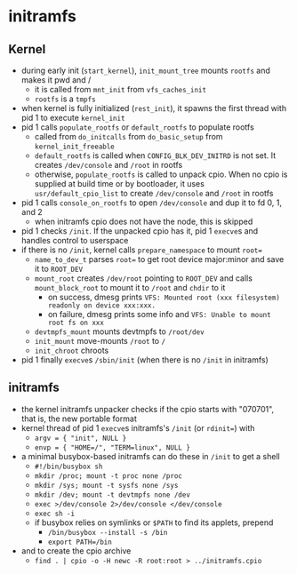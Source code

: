 initramfs
=========

## Kernel

- during early init (`start_kernel`), `init_mount_tree` mounts `rootfs` and
  makes it pwd and /
  - it is called from `mnt_init` from `vfs_caches_init`
  - `rootfs` is a `tmpfs`
- when kernel is fully initialized (`rest_init`), it spawns the first thread
  with pid 1 to execute `kernel_init`
- pid 1 calls `populate_rootfs` or `default_rootfs` to populate rootfs
  - called from `do_initcalls` from `do_basic_setup` from
    `kernel_init_freeable`
  - `default_rootfs` is called when `CONFIG_BLK_DEV_INITRD` is not set.  It
    creates `/dev/console` and `/root` in rootfs
  - otherwise, `populate_rootfs` is called to unpack cpio.  When no cpio is
    supplied at build time or by bootloader, it uses `usr/default_cpio_list`
    to create `/dev/console` and `/root` in rootfs
- pid 1 calls `console_on_rootfs` to open `/dev/console` and dup it to fd 0,
  1, and 2
  - when initramfs cpio does not have the node, this is skipped
- pid 1 checks `/init`.  If the unpacked cpio has it, pid 1 `execve`s and
  handles control to userspace
- if there is no `/init`, kernel calls `prepare_namespace` to mount `root=`
  - `name_to_dev_t` parses `root=` to get root device major:minor and save it
    to `ROOT_DEV`
  - `mount_root` creates `/dev/root` pointing to `ROOT_DEV` and calls
    `mount_block_root` to mount it to `/root` and `chdir` to it
    - on success, dmesg prints `VFS: Mounted root (xxx filesystem) readonly on device xxx:xxx.`
    - on failure, dmesg prints some info and `VFS: Unable to mount root fs on xxx`
  - `devtmpfs_mount` mounts devtmpfs to `/root/dev`
  - `init_mount` move-mounts `/root` to `/`
  - `init_chroot` chroots
- pid 1 finally `execve`s `/sbin/init` (when there is no `/init` in initramfs)

## initramfs

- the kernel initramfs unpacker checks if the cpio starts with "070701", that
  is, the new portable format
- kernel thread of pid 1 `execve`s initramfs's `/init` (or `rdinit=`) with
  - `argv = { "init", NULL }`
  - `envp = { "HOME=/", "TERM=linux", NULL }`
- a minimal busybox-based initramfs can do these in `/init` to get a shell
  - `#!/bin/busybox sh`
  - `mkdir /proc; mount -t proc none /proc`
  - `mkdir /sys; mount -t sysfs none /sys`
  - `mkdir /dev; mount -t devtmpfs none /dev`
  - `exec >/dev/console 2>/dev/console </dev/console`
  - `exec sh -i`
  - if busybox relies on symlinks or `$PATH` to find its applets, prepend
    - `/bin/busybox --install -s /bin`
    - `export PATH=/bin`
- and to create the cpio archive
  - `find . | cpio -o -H newc -R root:root > ../initramfs.cpio`
